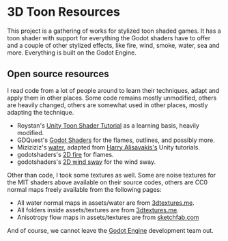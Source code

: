 # 3D Toon Resources

This project is a gathering of works for stylized toon shaded games. It has a toon shader with support for everything the Godot shaders have to offer and a couple of other stylized effects, like fire, wind, smoke, water, sea and more. Everything is built on the Godot Engine.

## Open source resources

I read code from a lot of people around to learn their techniques, adapt and apply them in other places. Some code remains mostly unmodified, others are heavily changed, others are somewhat used in other places, mostly adapting the technique.

- Roystan's [Unity Toon Shader Tutorial](https://roystan.net/articles/toon-shader.html#) as a learning basis, heavily modified.
- GDQuest's [Godot Shaders](https://github.com/GDQuest/godot-shaders) for the flames, outlines, and possibly more.
- Miziziziz's [water](https://youtu.be/PLCGL3RW548), adapted from [Harry Alisavakis's](https://halisavakis.com/category/blog-posts/my-take-on-shaders/) Unity tutorials.
- godotshaders's [2D fire](https://godotshaders.com/shader/2d-fire/) for flames.
- godotshaders's [2D wind sway](https://godotshaders.com/shader/2d-wind-sway/) for the wind sway.

Other than code, I took some textures as well. Some are noise textures for the MIT shaders above available on their source codes, others are CC0 normal maps freely available from the following pages:

- All water normal maps in assets/water are from [3dtextures.me](https://3dtextures.me/).
- All folders inside assets/textures are from [3dtextures.me](https://3dtextures.me/).
- Anisotropy flow maps in assets/textures are from [sketchfab.com](https://help.sketchfab.com/hc/en-us/articles/360020687812-Anisotropy)

And of course, we cannot leave the [Godot Engine](https://godotengine.org/) development team out.
